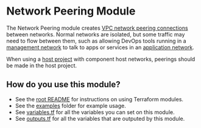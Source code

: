 # Network Peering Module

The Network Peering module creates [VPC network peering connections](https://cloud.google.com/vpc/docs/vpc-peering)
between networks. Normal networks are isolated, but some traffic may need to flow between them, such as allowing DevOps
tools running in a [management network](../../examples/network-management) to talk to apps or services in an
[application network](../../examples/network-host-application).

When using a [host project](../project-host-configuration) with component host networks, peerings should be made in the
host project.

## How do you use this module?

* See the [root README](/README.md) for instructions on using Terraform modules.
* See the [examples](/examples) folder for example usage.
* See [variables.tf](./variables.tf) for all the variables you can set on this module.
* See [outputs.tf](./outputs.tf) for all the variables that are outputed by this module.
